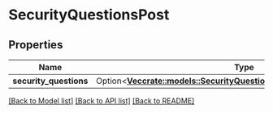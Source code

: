 # SecurityQuestionsPost

## Properties

Name | Type | Description | Notes
------------ | ------------- | ------------- | -------------
**security_questions** | Option<[**Vec<crate::models::SecurityQuestionsPostSecurityQuestionsInner>**](SecurityQuestionsPost_security_questions_inner.md)> |  | [optional]

[[Back to Model list]](../README.md#documentation-for-models) [[Back to API list]](../README.md#documentation-for-api-endpoints) [[Back to README]](../README.md)


